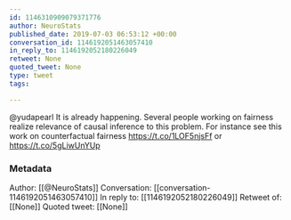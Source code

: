 ```yaml
---
id: 1146310909079371776
author: NeuroStats
published_date: 2019-07-03 06:53:12 +00:00
conversation_id: 1146192051463057410
in_reply_to: 1146192052180226049
retweet: None
quoted_tweet: None
type: tweet
tags:

---
```


@yudapearl It is already happening. Several people working on fairness realize relevance of causal inference to this problem. For instance see this work on counterfactual fairness https://t.co/1LOF5njsFf or https://t.co/5gLiwUnYUp

### Metadata

Author: [[@NeuroStats]]
Conversation: [[conversation-1146192051463057410]]
In reply to: [[1146192052180226049]]
Retweet of: [[None]]
Quoted tweet: [[None]]
